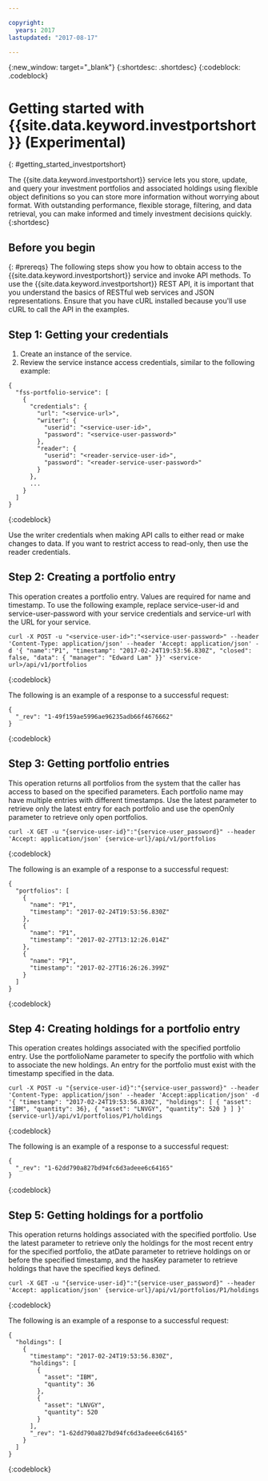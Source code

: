 ```yaml
---

copyright:
  years: 2017
lastupdated: "2017-08-17"

---
```

{:new_window: target="_blank"}
{:shortdesc: .shortdesc}
{:codeblock: .codeblock}

# Getting started with {{site.data.keyword.investportshort}} (Experimental)
{: #getting_started_investportshort}

The {{site.data.keyword.investportshort}} service lets you store, update, and query your investment portfolios and associated holdings using flexible object definitions so you can store more information without worrying about format. With outstanding performance, flexible storage, filtering, and data retrieval, you can make informed and timely investment decisions quickly.
{:shortdesc}

## Before you begin
{: #prereqs}
The following steps show you how to obtain access to the {{site.data.keyword.investportshort}} service and invoke API methods. To use the {{site.data.keyword.investportshort}} REST API, it is important that you understand the basics of RESTful web services and JSON representations.
Ensure that you have cURL installed because you'll use cURL to call the API in the examples.

## Step 1: Getting your credentials

1. Create an instance of the service.
2. Review the service instance access credentials, similar to the following example:

```
{
  "fss-portfolio-service": [
    {
      "credentials": {
        "url": "<service-url>",
        "writer": {
          "userid": "<service-user-id>",
          "password": "<service-user-password>"
        },
        "reader": {
          "userid": "<reader-service-user-id>",
          "password": "<reader-service-user-password>"
        }
      },
      ...
    }
  ]
}
```
{:codeblock}

Use the writer credentials when making API calls to either read or make changes to data. If you want to restrict access to read-only, then use the reader credentials.

## Step 2: Creating a portfolio entry

This operation creates a portfolio entry. Values are required for name and timestamp. To use the following example, replace service-user-id and service-user-password with your service credentials and service-url with the URL for your service.

```
curl -X POST -u "<service-user-id>":"<service-user-password>" --header 'Content-Type: application/json' --header 'Accept: application/json' -d '{ "name":"P1", "timestamp": "2017-02-24T19:53:56.830Z", "closed": false, "data": { "manager": "Edward Lam" }}' <service-url>/api/v1/portfolios
```
{:codeblock}

The following is an example of a response to a successful request:
```
{
  "_rev": "1-49f159ae5996ae96235adb66f4676662"
}
```
{:codeblock}

## Step 3:  Getting portfolio entries

This operation returns all portfolios from the system that the caller has access to based on the specified parameters. Each portfolio name may have multiple entries with different timestamps. Use the latest parameter to retrieve only the latest entry for each portfolio and use the openOnly parameter to retrieve only open portfolios.

```
curl -X GET -u "{service-user-id}":"{service-user_password}" --header 'Accept: application/json' {service-url}/api/v1/portfolios
```
{:codeblock}

The following is an example of a response to a successful request:
```
{
  "portfolios": [
    {
      "name": "P1",
      "timestamp": "2017-02-24T19:53:56.830Z"
    },
    {
      "name": "P1",
      "timestamp": "2017-02-27T13:12:26.014Z"
    },
    {
      "name": "P1",
      "timestamp": "2017-02-27T16:26:26.399Z"
    }
  ]
}
```
{:codeblock}

## Step 4: Creating holdings for a portfolio entry

This operation creates holdings associated with the specified portfolio entry. Use the portfolioName parameter to specify the portfolio with which to associate the new holdings. An entry for the portfolio must exist with the timestamp specified in the data.

```
curl -X POST -u "{service-user-id}":"{service-user_password}" --header 'Content-Type: application/json' --header 'Accept:application/json' -d '{ "timestamp": "2017-02-24T19:53:56.830Z", "holdings": [ { "asset": "IBM", "quantity": 36}, { "asset": "LNVGY", "quantity": 520 } ] }' {service-url}/api/v1/portfolios/P1/holdings
```
{:codeblock}

The following is an example of a response to a successful request:

```
{
  "_rev": "1-62dd790a827bd94fc6d3adeee6c64165"
}
```
{:codeblock}

## Step 5: Getting holdings for a portfolio

This operation returns holdings associated with the specified portfolio. Use the latest parameter to retrieve only the holdings for the most recent entry for the specified portfolio, the atDate parameter to retrieve holdings on or before the specified timestamp, and the hasKey parameter to retrieve holdings that have the specified keys defined.

```
curl -X GET -u "{service-user-id}":"{service-user_password}" --header 'Accept: application/json' {service-url}/api/v1/portfolios/P1/holdings
```
{:codeblock}

The following is an example of a response to a successful request:

```
{
  "holdings": [
    {
      "timestamp": "2017-02-24T19:53:56.830Z",
      "holdings": [
        {
          "asset": "IBM",
          "quantity": 36
        },
        {
          "asset": "LNVGY",
          "quantity": 520
        }
      ],
      "_rev": "1-62dd790a827bd94fc6d3adeee6c64165"
    }
  ]
}
```
{:codeblock}
